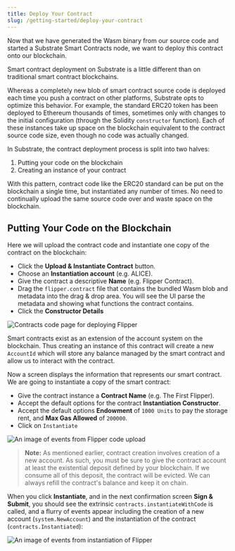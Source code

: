 ```yaml
---
title: Deploy Your Contract
slug: /getting-started/deploy-your-contract
---
```


Now that we have generated the Wasm binary from our source code and started a Substrate Smart Contracts node, we want to deploy this contract onto our blockchain.

Smart contract deployment on Substrate is a little different than on traditional smart contract blockchains.

Whereas a completely new blob of smart contract source code is deployed each time you push a contract on other platforms, Substrate opts to optimize this behavior. For example, the standard ERC20 token has been deployed to Ethereum thousands of times, sometimes only with changes to the initial configuration (through the Solidity `constructor` function). Each of these instances take up space on the blockchain equivalent to the contract source code size, even though no code was actually changed.

In Substrate, the contract deployment process is split into two halves:

1. Putting your code on the blockchain
2. Creating an instance of your contract

With this pattern, contract code like the ERC20 standard can be put on the blockchain a single time, but instantiated any number of times. No need to continually upload the same source code over and waste space on the blockchain.

## Putting Your Code on the Blockchain

Here we will upload the contract code and instantiate one copy of the contract on the blockchain:

- Click the **Upload & Instantiate Contract** button.
- Choose an **Instantiation account** (e.g. ALICE).
- Give the contract a descriptive **Name** (e.g. Flipper Contract).
- Drag the `flipper.contract` file that contains the bundled Wasm blob and metadata into the drag
& drop area. You will see the UI parse the metadata and showing what functions the contract contains.
- Click the **Constructor Details**

![Contracts code page for deploying Flipper](./assets/flipper-code-page.png)

Smart contracts exist as an extension of the account system on the blockchain. Thus creating an
instance of this contract will create a new `AccountId` which will store any balance managed by the
smart contract and allow us to interact with the contract.

Now a screen displays the information that represents our smart contract. We are going to
instantiate a copy of the smart contract:

- Give the contract instance a **Contract Name** (e.g. The First Flipper).
- Accept the default options for the contract **Instantiation Constructor**.
- Accept the default options **Endowment** of `1000 Units` to pay the storage rent, and **Max Gas Allowed** of `200000`.
- Click on `Instantiate`

![An image of events from Flipper code upload](./assets/flipper-upload-events.png)

> **Note:** As mentioned earlier, contract creation involves creation of a new account. As such, you
must be sure to give the contract account at least the existential deposit defined by your
blockchain. If we consume all of this deposit, the contract will be evicted. We can always refill the contract's balance and
keep it on chain.

When you click **Instantiate**, and in the next confirmation screen **Sign & Submit**, you should see
the extrinsic `contracts.instantiateWithCode` is called, and a flurry of events appear including the
creation of a new account (`system.NewAccount`) and the instantiation of the contract
(`contracts.Instantiated`):

![An image of events from instantiation of Flipper](./assets/flipper-instance-events.png)
